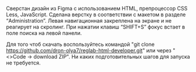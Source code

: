 Сверстан дизайн из Figma с использованием HTML, препроцессор CSS Less, JavaScript.
Сделана верстку в соответствии с макетом в разделе “Administration”.
Левая навигационная закреплена на экране и не реагирует на скролинг.
При нажатии клавиш “SHIFT+S” фокус встает в поле поиска на левой панели.

Для того чтоб скачать воспользуйтесь командой "git clone https://github.com/dron-olya7/reglab-html-developer.git" или через "<>Code -> download ZIP".
Ни каких подготовительных шагов для запуска не требуется.
